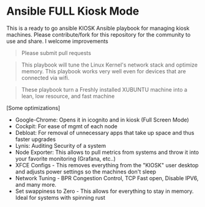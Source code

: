 # Ansible FULL Kiosk Mode 

This is a ready to go ansible KIOSK Ansible playbook for managing kiosk machines. Please contribute/fork for this repository for the community to use and share. I welcome improvements

> Please submit pull requests 

> This playbook will tune the Linux Kernel's network stack and optimize memory. This playbook works very well even for devices that are connected via wifi.

> These playbook turn a Freshly installed XUBUNTU machine into a lean, low resource, and fast machine 

[Some optimizations]
  - Google-Chrome: Opens it in icognito and in kiosk (Full Screen Mode)
  - Cockpit: For ease of mgmt of each node
  - Debloat: For removal of unnecessary apps that take up space and thus faster upgrades 
  - Lynis: Auditing Security of a system 
  - Node Exporter: This allows to pull metrics from systems and throw it into your favorite monitoring (Grafana, etc..) 
  - XFCE Configs - This removes everything from the "KIOSK" user desktop and adjusts power settings so the machines don't sleep
  - Network Tuning - BPR Congestion Control, TCP Fast open, Disable IPV6, and many more. 
  - Set swappiness to Zero - This allows for everything to stay in memory. Ideal for systems with spinning rust
